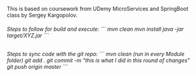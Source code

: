 This is based on coursework from UDemy MicroServices and SpringBoot class by Sergey Kargopolov.

<h6>Steps to follow for build and execute:
```
  mvn clean
  mvn install
  java -jar target/XYZ.jar
```
<h6>Steps to sync code with the git repo:
```
  mvn clean (run in every Module folder)
  git add .
  git commit -m "this is what I did in this round of changes"
  git push origin master
```
